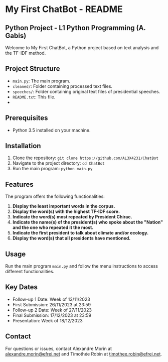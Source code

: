 # My First ChatBot - README

## Python Project - L1 Python Programming (A. Gabis)

Welcome to My First ChatBot, a Python project based on text analysis and the TF-IDF method.

## Project Structure

- `main.py`: The main program.
- `cleaned/`: Folder containing processed text files.
- `speeches/`: Folder containing original text files of presidential speeches.
- `README.txt`: This file.
-


## Prerequisites

- Python 3.5 installed on your machine.

## Installation

1. Clone the repository: `git clone https://github.com/AL3X4231/ChatBot`
2. Navigate to the project directory: `cd ChatBot`
3. Run the main program: `python main.py`

## Features

The program offers the following functionalities:

1. **Display the least important words in the corpus.**
2. **Display the word(s) with the highest TF-IDF score.**
3. **Indicate the word(s) most repeated by President Chirac.**
4. **Indicate the name(s) of the president(s) who spoke about the "Nation" and the one who repeated it the most.**
5. **Indicate the first president to talk about climate and/or ecology.**
6. **Display the word(s) that all presidents have mentioned.**

## Usage

Run the main program `main.py` and follow the menu instructions to access different functionalities.

## Key Dates

- Follow-up 1 Date: Week of 13/11/2023
- First Submission: 26/11/2023 at 23:59
- Follow-up 2 Date: Week of 27/11/2023
- Final Submission: 17/12/2023 at 23:59
- Presentation: Week of 18/12/2023

## Contact

For questions or issues, contact Alexandre Morin at alexandre.morin@efrei.net and Timothée Robin at timothee.robin@efrei.net.
